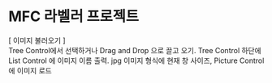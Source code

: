 # MFC 라벨러 프로젝트

[ 이미지 불러오기 ]<br>
Tree Control에서 선택하거나 Drag and Drop 으로 끌고 오기.
Tree Control 하단에 List Control 에 이미지 이름 출력.
jpg 이미지 형식에 현재 창 사이즈, Picture Control에 이미지 로드
